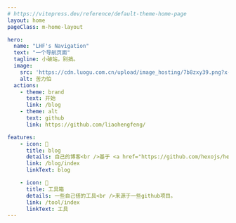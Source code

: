 ```yaml
---
# https://vitepress.dev/reference/default-theme-home-page
layout: home
pageClass: m-home-layout

hero:
  name: "LHF's Navigation"
  text: "一个导航页面"
  tagline: 小破站，别搞。
  image:
    src: 'https://cdn.luogu.com.cn/upload/image_hosting/7b8zxy39.png?x-oss-process=image/circle,r_120/format,png'
    alt: 苦力怕
  actions:
    - theme: brand
      text: 开始
      link: /blog
    - theme: alt
      text: github
      link: https://github.com/liaohengfeng/

features:
    - icon: 📖
      title: blog
      details: 自己的博客<br />基于 <a href="https://github.com/hexojs/hexo">hexo</a>
      link: /blog/index
      linkText: blog

    - icon: 🧰
      title: 工具箱
      details: 一些自己搭的工具<br />来源于一些github项目。
      link: /tool/index
      linkText: 工具
---
```

